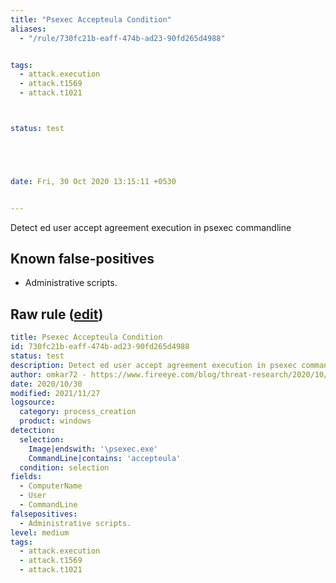 ```yaml
---
title: "Psexec Accepteula Condition"
aliases:
  - "/rule/730fc21b-eaff-474b-ad23-90fd265d4988"


tags:
  - attack.execution
  - attack.t1569
  - attack.t1021



status: test





date: Fri, 30 Oct 2020 13:15:11 +0530


---
```


Detect ed user accept agreement execution in psexec commandline

<!--more-->


## Known false-positives

* Administrative scripts.




## Raw rule ([edit](https://github.com/SigmaHQ/sigma/edit/master/rules/windows/process_creation/proc_creation_win_susp_psexec_eula.yml))
```yaml
title: Psexec Accepteula Condition
id: 730fc21b-eaff-474b-ad23-90fd265d4988
status: test
description: Detect ed user accept agreement execution in psexec commandline
author: omkar72 - https://www.fireeye.com/blog/threat-research/2020/10/kegtap-and-singlemalt-with-a-ransomware-chaser.html
date: 2020/10/30
modified: 2021/11/27
logsource:
  category: process_creation
  product: windows
detection:
  selection:
    Image|endswith: '\psexec.exe'
    CommandLine|contains: 'accepteula'
  condition: selection
fields:
  - ComputerName
  - User
  - CommandLine
falsepositives:
  - Administrative scripts.
level: medium
tags:
  - attack.execution
  - attack.t1569
  - attack.t1021

```
